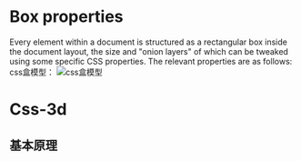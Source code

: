 # Box properties

Every element within a document is structured as a rectangular box inside the document layout, the size and "onion layers" of which can be tweaked using some specific CSS properties. The relevant properties are as follows:
css盒模型： 
![css盒模型](https://mdn.mozillademos.org/files/13647/box-model-standard-small.png"美丽花儿")

# Css-3d
## 基本原理